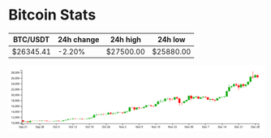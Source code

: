 # Bitcoin Stats

BTC/USDT|24h change|24h high|24h low|
|---|---|---|---|
|$26345.41|-2.20%|$27500.00|$25880.00|

<img src="./chart.svg">
